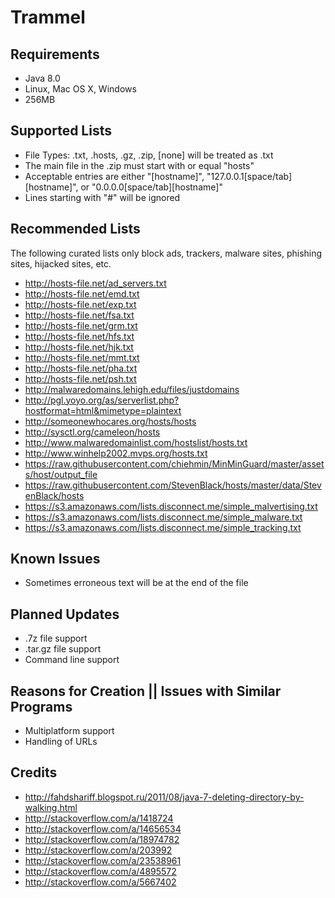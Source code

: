 Trammel
==========

Requirements
------------
- Java 8.0
- Linux, Mac OS X, Windows
- 256MB

Supported Lists
---------------
- File Types: .txt, .hosts, .gz, .zip, [none] will be treated as .txt
- The main file in the .zip must start with or equal "hosts"
- Acceptable entries are either "[hostname]", "127.0.0.1[space/tab][hostname]", or "0.0.0.0[space/tab][hostname]"
- Lines starting with "#" will be ignored

Recommended Lists
-----------------
The following curated lists only block ads, trackers, malware sites, phishing sites, hijacked sites, etc.
- http://hosts-file.net/ad_servers.txt
- http://hosts-file.net/emd.txt
- http://hosts-file.net/exp.txt
- http://hosts-file.net/fsa.txt
- http://hosts-file.net/grm.txt
- http://hosts-file.net/hfs.txt
- http://hosts-file.net/hjk.txt
- http://hosts-file.net/mmt.txt
- http://hosts-file.net/pha.txt
- http://hosts-file.net/psh.txt
- http://malwaredomains.lehigh.edu/files/justdomains
- http://pgl.yoyo.org/as/serverlist.php?hostformat=html&mimetype=plaintext
- http://someonewhocares.org/hosts/hosts
- http://sysctl.org/cameleon/hosts
- http://www.malwaredomainlist.com/hostslist/hosts.txt
- http://www.winhelp2002.mvps.org/hosts.txt
- https://raw.githubusercontent.com/chiehmin/MinMinGuard/master/assets/host/output_file
- https://raw.githubusercontent.com/StevenBlack/hosts/master/data/StevenBlack/hosts
- https://s3.amazonaws.com/lists.disconnect.me/simple_malvertising.txt
- https://s3.amazonaws.com/lists.disconnect.me/simple_malware.txt
- https://s3.amazonaws.com/lists.disconnect.me/simple_tracking.txt


Known Issues
------------
- Sometimes erroneous text will be at the end of the file

Planned Updates
---------------
- .7z file support
- .tar.gz file support
- Command line support

Reasons for Creation || Issues with Similar Programs
----------------------------------------------------
- Multiplatform support
- Handling of URLs

Credits
-------
- http://fahdshariff.blogspot.ru/2011/08/java-7-deleting-directory-by-walking.html
- http://stackoverflow.com/a/1418724
- http://stackoverflow.com/a/14656534
- http://stackoverflow.com/a/18974782
- http://stackoverflow.com/a/203992
- http://stackoverflow.com/a/23538961
- http://stackoverflow.com/a/4895572
- http://stackoverflow.com/a/5667402
